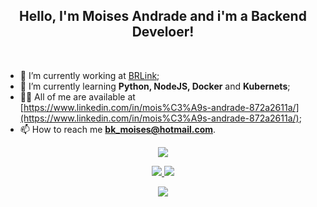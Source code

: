 <h2 align="center">Hello, I'm Moises Andrade and i'm a Backend Develoer!</h1><br>

- 🔭 I’m currently working at [BRLink](https://brlink.gupy.io/);
- 🌱 I’m currently learning **Python, NodeJS, Docker** and **Kubernets**;
- 👨‍💻 All of me are available at [https://www.linkedin.com/in/mois%C3%A9s-andrade-872a2611a/](https://www.linkedin.com/in/mois%C3%A9s-andrade-872a2611a/);
- 📫 How to reach me **bk_moises@hotmail.com**.

<p  align="center">
<img src="https://user-images.githubusercontent.com/73097560/115834477-dbab4500-a447-11eb-908a-139a6edaec5c.gif">             
<br>

<p align="center">
<a href="https://github.com/bkmoises">
      <img src="https://github-readme-stats-git-masterrstaa-rickstaa.vercel.app/api?username=bkmoises&show_icons=true&theme=radical&bg_color=0D1117&hide_border=true" />
<img src="https://github-readme-streak-stats.herokuapp.com?user=bkmoises&theme=radical&hide_border=true&background=0D1117" />

<p  align="center">
<img src="https://user-images.githubusercontent.com/73097560/115834477-dbab4500-a447-11eb-908a-139a6edaec5c.gif">             
<br>
